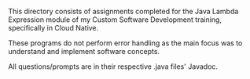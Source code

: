 This directory consists of assignments completed for the Java Lambda Expression module of my Custom Software Development training, specifically in Cloud Native.

These programs do not perform error handling as the main focus was to understand and implement software concepts.

All questions/prompts are in their respective .java files' Javadoc.
